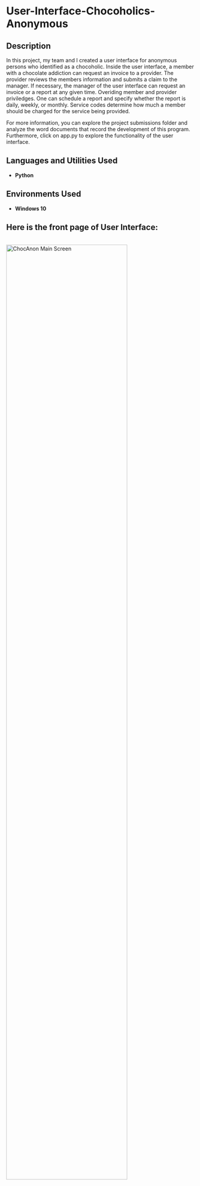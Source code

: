 <h1>User-Interface-Chocoholics-Anonymous</h1>



<h2>Description</h2>
In this project, my team and I created a user interface for anonymous persons who identified as a chocoholic. Inside the user interface, a member with a chocolate addiction can request an invoice to a provider. The provider reviews the members information and submits a claim to the manager. If necessary, the manager of the user interface can request an invoice or a report at any given time. Overiding member and provider priviledges. One can schedule a report and specify whether the report is daily, weekly, or monthly. Service codes determine how much a member should be charged for the service being provided.

For more information, you can explore the project submissions folder and analyze the word documents that record the development of this program. Furthermore, click on app.py to explore the functionality of the user interface.
<br />

 
<h2>Languages and Utilities Used</h2>

- <b>Python</b> 


<h2>Environments Used </h2>

- <b>Windows 10</b>

<h2>Here is the front page of User Interface:</h2>

<br/>
<img src="https://i.imgur.com/GxCd3Lw.png.png" height="80%" width="80%" alt="ChocAnon Main Screen"/>
<br />


  
<!--
 ```diff
- text in red
+ text in green
! text in orange
# text in gray
@@ text in purple (and bold)@@
```
--!>
